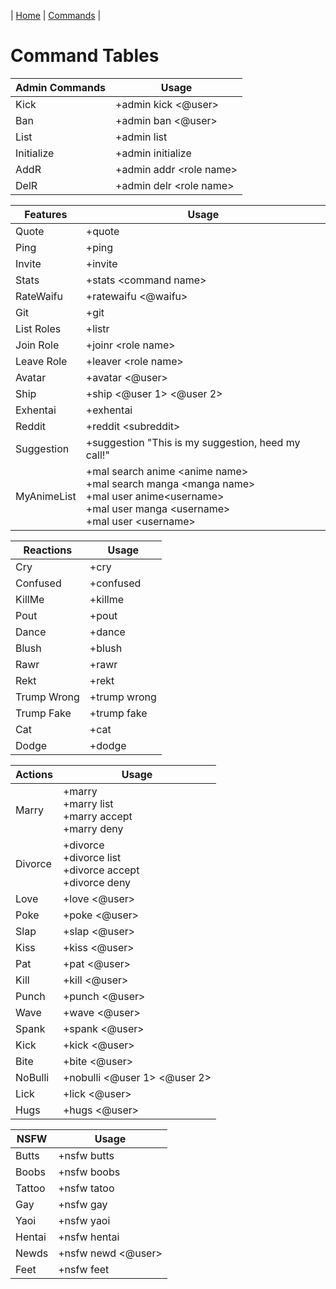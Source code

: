 | [Home](./README.md) | [Commands](./Commands.md) |

# Command Tables

| Admin Commands |          Usage            |
|----------------|---------------------------|
| Kick           | +admin kick \<@user\>     |
| Ban            | +admin ban \<@user\>      |
| List           | +admin list               |
| Initialize     | +admin initialize         |
| AddR           | +admin addr \<role name\> |
| DelR           | +admin delr \<role name\> |

| Features    |                                                                   Usage                                                                                           |
|-------------|-------------------------------------------------------------------------------------------------------------------------------------------------------------------|
| Quote       | +quote                                                                                                                                                            |
| Ping        | +ping                                                                                                                                                             |
| Invite      | +invite                                                                                                                                                           |
| Stats       | +stats \<command name\>                                                                                                                                           |
| RateWaifu   | +ratewaifu \<@waifu\>                                                                                                                                             |
| Git         | +git                                                                                                                                                              |
| List Roles  | +listr                                                                                                                                                            |
| Join Role   | +joinr \<role name\>                                                                                                                                              |
| Leave Role  | +leaver \<role name\>                                                                                                                                             |
| Avatar      | +avatar \<@user\>                                                                                                                                                 |
| Ship        | +ship \<@user 1\> \<@user 2\>                                                                                                                                     |
| Exhentai    | +exhentai                                                                                                                                                         |
| Reddit      | +reddit \<subreddit\>                                                                                                                                             |
| Suggestion  | +suggestion "This is my suggestion, heed my call!"                                                                                                                |
| MyAnimeList | +mal search anime \<anime name\><br/>+mal search manga \<manga name\><br/>+mal user anime\<username\><br/>+mal user manga \<username\><br/>+mal user \<username\> |

| Reactions         |     Usage    |
|-------------------|--------------|
| Cry               | +cry         |
| Confused          | +confused    |
| KillMe            | +killme      |
| Pout              | +pout        |
| Dance             | +dance       |
| Blush             | +blush       |
| Rawr              | +rawr        |
| Rekt              | +rekt        |
| Trump Wrong       | +trump wrong |
| Trump Fake        | +trump fake  |
| Cat               | +cat         |
| Dodge             | +dodge       |

| Actions         |                         Usage                                    |
|-----------------|------------------------------------------------------------------|
| Marry           | +marry<br/>+marry list<br/>+marry accept<br/>+marry deny         |
| Divorce         | +divorce<br/>+divorce list<br/>+divorce accept<br/>+divorce deny |
| Love            | +love \<@user\>                                                  |
| Poke            | +poke \<@user\>                                                  |
| Slap            | +slap \<@user\>                                                  |
| Kiss            | +kiss \<@user\>                                                  |
| Pat             | +pat \<@user\>                                                   |
| Kill            | +kill \<@user\>                                                  |
| Punch           | +punch \<@user\>                                                 |
| Wave            | +wave \<@user\>                                                  |
| Spank           | +spank \<@user\>                                                 |
| Kick            | +kick \<@user\>                                                  |
| Bite            | +bite \<@user\>                                                  |
| NoBulli         | +nobulli <@user 1> <@user 2>                                     |
| Lick            | +lick \<@user\>                                                  |
| Hugs            | +hugs \<@user\>                                                  |

| NSFW          |        Usage         |
|---------------|----------------------|
| Butts         | +nsfw butts          |
| Boobs         | +nsfw boobs          |
| Tattoo        | +nsfw tatoo          |
| Gay           | +nsfw gay            |
| Yaoi          | +nsfw yaoi           |
| Hentai        | +nsfw hentai         |
| Newds         | +nsfw newd \<@user\> |
| Feet          | +nsfw feet           |

